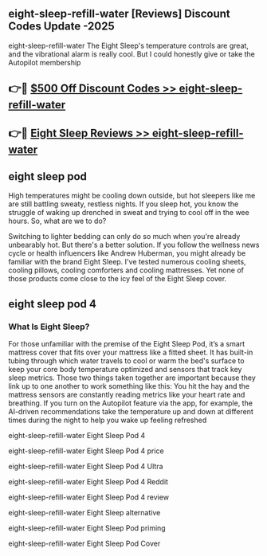 ## eight-sleep-refill-water [Reviews​] Discount Codes Update -2025

eight-sleep-refill-water The Eight Sleep's temperature controls are great, and the vibrational alarm is really cool. But I could honestly give or take the Autopilot membership

## 👉🔴 [$500 Off Discount Codes >> eight-sleep-refill-water](http://download.freeplayer.one?title=eight-sleep-refill-water&ref=18-ES)

## 👉🔴 [Eight Sleep Reviews >> eight-sleep-refill-water](http://download.freeplayer.one?title=eight-sleep-refill-water&ref=18-ES)

## eight sleep pod

High temperatures might be cooling down outside, but hot sleepers like me are still battling sweaty, restless nights. If you sleep hot, you know the struggle of waking up drenched in sweat and trying to cool off in the wee hours. So, what are we to do?

Switching to lighter bedding can only do so much when you're already unbearably hot. But there's a better solution. If you follow the wellness news cycle or health influencers like Andrew Huberman, you might already be familiar with the brand Eight Sleep. I've tested numerous cooling sheets, cooling pillows, cooling comforters and cooling mattresses. Yet none of those products come close to the icy feel of the Eight Sleep cover.

## eight sleep pod 4

### What Is Eight Sleep?

For those unfamiliar with the premise of the Eight Sleep Pod, it’s a smart mattress cover that fits over your mattress like a fitted sheet. It has built-in tubing through which water travels to cool or warm the bed's surface to keep your core body temperature optimized and sensors that track key sleep metrics. Those two things taken together are important because they link up to one another to work something like this: You hit the hay and the mattress sensors are constantly reading metrics like your heart rate and breathing. If you turn on the Autopilot feature via the app, for example, the AI-driven recommendations take the temperature up and down at different times during the night to help you wake up feeling refreshed

eight-sleep-refill-water Eight Sleep Pod 4

eight-sleep-refill-water Eight Sleep Pod 4 price

eight-sleep-refill-water Eight Sleep Pod 4 Ultra

eight-sleep-refill-water Eight Sleep Pod 4 Reddit

eight-sleep-refill-water Eight Sleep Pod 4 review

eight-sleep-refill-water Eight Sleep alternative

eight-sleep-refill-water Eight Sleep Pod priming

eight-sleep-refill-water Eight Sleep Pod Cover